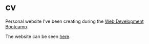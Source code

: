 # cv

Personal website I've been creating during the [Web Development Bootcamp](https://www.udemy.com/course/the-complete-web-development-bootcamp/).

The website can be seen [here](https://leticiafelix.github.io/cv/).
